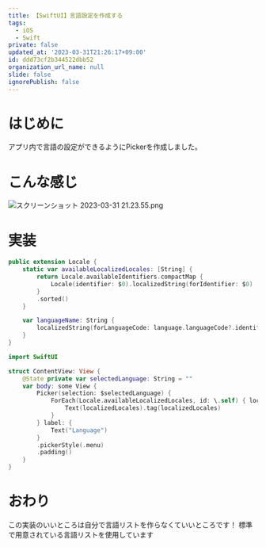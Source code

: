 ```yaml
---
title: 【SwiftUI】言語設定を作成する
tags:
  - iOS
  - Swift
private: false
updated_at: '2023-03-31T21:26:17+09:00'
id: ddd73cf2b344522dbb52
organization_url_name: null
slide: false
ignorePublish: false
---
```

# はじめに
アプリ内で言語の設定ができるようにPickerを作成しました。

# こんな感じ
![スクリーンショット 2023-03-31 21.23.55.png](https://qiita-image-store.s3.ap-northeast-1.amazonaws.com/0/1745371/c280d45a-2935-6059-83e0-fca1192cd7a0.png)

# 実装
```swift
public extension Locale {
    static var availableLocalizedLocales: [String] {
        return Locale.availableIdentifiers.compactMap {
            Locale(identifier: $0).localizedString(forIdentifier: $0)
        }
        .sorted()
    }

    var languageName: String {
        localizedString(forLanguageCode: language.languageCode?.identifier ?? "") ?? ""
    }
}
```

```swift
import SwiftUI

struct ContentView: View {
    @State private var selectedLanguage: String = ""
    var body: some View {
        Picker(selection: $selectedLanguage) {
            ForEach(Locale.availableLocalizedLocales, id: \.self) { localizedLocales in
                Text(localizedLocales).tag(localizedLocales)
            }
        } label: {
            Text("Language")
        }
        .pickerStyle(.menu)
        .padding()
    }
}
```

# おわり
この実装のいいところは自分で言語リストを作らなくていいところです！
標準で用意されている言語リストを使用しています
